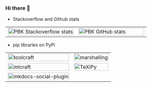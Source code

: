 ### Hi there 👋

<!-- 
https://github.com/anuraghazra/github-readme-stats

- 🔭 I’m currently working on ...
- 🌱 I’m currently learning ...
- 👯 I’m looking to collaborate on ...
- 🤔 I’m looking for help with ...
- 💬 Ask me about ...
- 📫 How to reach me: ...
- 😄 Pronouns: ...
- ⚡ Fun fact: ...
 -->

*   Stackoverflow and Github stats

<table border="0">
<tr>
<td width="50%">
<a href="https://stackoverflow.com/users/5681083/praveen-kulkarni?tab=topactivity" target="_blank" rel="noopener noreferrer">
<img src="https://stackoverflow-card.vercel.app/?userID=5681083&theme=stackoverflowdark" alt="PBK Stackoverflow stats" style="width: 100%; height: 50%;"/>
</a>
</td>
<td width="50%">
<a href="https://github.com/pbk0" target="_blank" rel="noopener noreferrer">
<img src="https://github-readme-stats.vercel.app/api?username=pbk0&show_icons=true&theme=one_dark_pro&rank_icon=percentile&show=prs_merged&custom_title=Github%20stats%20for%20Praveen%20Kulkarni" alt="PBK GitHub stats" style="width: 100%; height: 50%;"/>
</a>
</table>

 
*   pip libraries on PyPi

<table border="0">
<tr>
<td>
<a href="https://github.com/SpikingNeurons/toolcraft" target="_blank" rel="noopener noreferrer">
<img src="https://github-readme-stats.vercel.app/api/pin/?username=SpikingNeurons&repo=toolcraft&theme=aura" alt="toolcraft" style="width:100%;"/>
</a>
</td>
<td>
<a href="https://github.com/SpikingNeurons/marshalling" target="_blank" rel="noopener noreferrer">
<img src="https://github-readme-stats.vercel.app/api/pin/?username=SpikingNeurons&repo=marshalling&theme=aura" alt="marshalling" style="width:100%;"/>
</a>
</td>
<tr>
<td>
<a href="https://github.com/SpikingNeurons/mlcraft" target="_blank" rel="noopener noreferrer">
<img src="https://github-readme-stats.vercel.app/api/pin/?username=SpikingNeurons&repo=mlcraft&theme=aura" alt="mlcraft" style="width:100%;"/>
</a>
</td>
<td>
<a href="https://github.com/SpikingNeurons/texipy" target="_blank" rel="noopener noreferrer">
<img src="https://github-readme-stats.vercel.app/api/pin/?username=SpikingNeurons&repo=texipy&theme=aura" alt="TeXiPy" style="width:100%;"/>
</a>
</td>
<tr>
<td>
<a href="https://github.com/SpikingNeurons/mkdocs-social-plugin" target="_blank" rel="noopener noreferrer">
<img src="https://github-readme-stats.vercel.app/api/pin/?username=SpikingNeurons&repo=mkdocs-social-plugin&theme=aura" alt="mkdocs-social-plugin" style="width:100%;"/>
</a>
</td>
<td>
</td>
</table>

  

